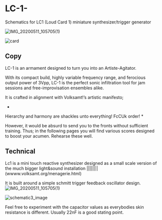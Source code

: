 # LC-1-
Schematics for LC1 (Loud Card 1) miniature synthesizer/trigger generator

![IMG_20200511_105705(1)](https://user-images.githubusercontent.com/24521356/203101726-475a14d2-c2c4-49da-bb82-23639debeaa3.jpg)

![card](https://user-images.githubusercontent.com/24521356/203101810-85829e7a-afeb-477f-88d3-edcfc90b9c2f.png)



<h2> Copy </h2>
LC-1 is an armament designed to turn you into an Artiste-Agitator.

With its compact build, highly variable frequency range, and ferocious output power of 3Vpp, LC-1 is the perfect sonic infiltration tool
 for jam sessions and free-improvisation ensembles alike. 

It is crafted in alignment with Volksamt!’s artistic manifesto;

*
Hierarchy and harmony are shackles unto everything!
FcCUk order!
*

However, 
it would be absurd to send you to the fronts without sufficient training.
Thus;
 in the following pages you will find various scores
designed to boost your acumen.
Rehearse these well.

<h2> Technical </h2>

Lc1 is a mini touch reactive synthesizer designed as a small scale version of the much bigger light&sound installation |||||||| (wwww.volksamt.org/menagerie.html)

It is built around a simple schmitt trigger feedback oscillator design. ![IMG_20200511_105705(1)](https://user-images.githubusercontent.com/24521356/203101623-99aaeac6-fe31-4d8a-945b-b5c041475958.jpg)


![schematic3_image](https://user-images.githubusercontent.com/24521356/203101233-6b47e50f-c8b0-43d5-854e-45942715012d.png)

Feel free to experiment with the capacitor values as everybodies skin resistance is different. Usually 22nF is a good stating point.
